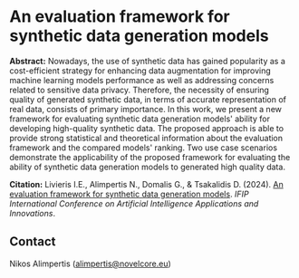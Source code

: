 # An evaluation framework for synthetic data generation models

**Abstract:** Nowadays, the use of synthetic data has gained popularity as a cost-efficient strategy for enhancing data augmentation for improving machine learning models performance as well as addressing concerns related to sensitive data privacy.
Therefore, the necessity of ensuring quality of generated synthetic data, in terms of accurate representation of real data, consists of primary importance. In this work, we present a new framework for evaluating synthetic data generation models' ability for developing high-quality synthetic data. The proposed approach is able to provide strong statistical and theoretical information about the evaluation framework and the compared models' ranking. Two use case scenarios demonstrate the applicability of the proposed framework for evaluating the ability of synthetic data generation models to generated high quality data.

**Citation:** Livieris I.E., Alimpertis N., Domalis G., \& Tsakalidis D. (2024). 
[An evaluation framework for synthetic data generation models](https://arxiv.org/abs/2404.08866). *IFIP International Conference on Artificial Intelligence Applications and Innovations*.

## Contact
Nikos Alimpertis (alimpertis@novelcore.eu)
